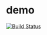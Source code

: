 # demo
[![Build Status](https://travis-ci.org/thanglenova/demo.svg?branch=master)](https://github.com/thanglenova/demo)
